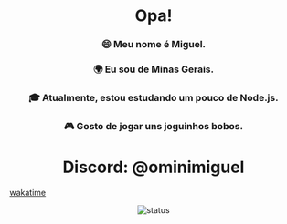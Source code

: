 <h1 align="center">Opa!</h1>

<h3 align="center">😄 Meu nome é Miguel.</h3>
<h3 align="center">🌍 Eu sou de Minas Gerais.</h3>
<h3 align="center">🎓 Atualmente, estou estudando um pouco de Node.js.</h3>
<h3 align="center">🎮 Gosto de jogar uns joguinhos bobos.</h3>

<h1 align="center">Discord: @ominimiguel</h1>

[wakatime](https://wakatime.com/badge/user/d27028c9-9a18-4719-a52c-4f4ffe0e1eee.svg)

<p align="center">
  <img src="https://github-readme-stats.vercel.app/api?username=omini-miguel&show_icons=true" alt="status">
</p>
